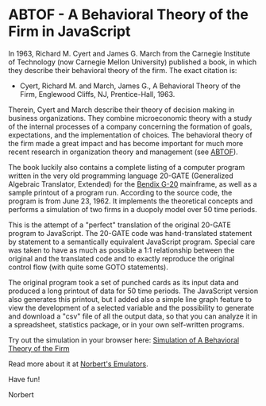# ABTOF - A Behavioral Theory of the Firm in JavaScript

In 1963, Richard M. Cyert and James G. March from the Carnegie Institute of Technology (now Carnegie Mellon
University) published a book, in which they describe their behavioral theory of the firm.
The exact citation is:

- Cyert, Richard M. and March, James G., A Behavioral Theory of the Firm, Englewood Cliffs, NJ, Prentice-Hall, 1963.

Therein, Cyert and March describe their theory of decision making in business organizations. They combine
microeconomic theory with a study of the internal processes of a company concerning the formation of goals,
expectations, and the implementation of choices. The behavioral theory of the firm made a great impact and
has become important for much more recent research in organization theory and management (see
[ABTOF](https://en.wikipedia.org/wiki/A_Behavioral_Theory_of_the_Firm")).

The book luckily also contains a complete listing of a computer program written in the very old programming
language 20-GATE (Generalized Algebraic Translator, Extended) for the
[Bendix G-20](https://en.wikipedia.org/wiki/Bendix_G-20) mainframe, as well as a sample printout of a
program run. According to the source code, the program is from June 23, 1962. It implements the theoretical
concepts and performs a simulation of two firms in a duopoly model over 50 time periods.

This is the attempt of a "perfect" translation of the original 20-GATE program to JavaScript. The 20-GATE
code was hand-translated statement by statement to a semantically equivalent JavaScript program. Special
care was taken to have as much as possible a 1:1 relationship between the original
and the translated code and to exactly reproduce the original control flow (with quite some GOTO
statements).

The original program took a set of punched cards as its input data and produced a long printout of data for
50 time periods. The JavaScript version also generates this printout, but I added also a simple line graph
feature to view the development of a selected variable and the possibility to generate and download a "csv"
file of all the output data, so that you can analyze it in a spreadsheet, statistics package, or in your own
self-written programs.

Try out the simulation in your browser here: [Simulation of A Behavioral Theory of the Firm](http://members.aon.at/nkehrer/abtof/ABTOF.html)

Read more about it at [Norbert's Emulators](http://members.aon.at/nkehrer).

Have fun!

Norbert